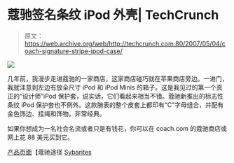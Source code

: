 # 蔻驰签名条纹 iPod 外壳| TechCrunch

> 原文：<https://web.archive.org/web/http://techcrunch.com:80/2007/05/04/coach-signature-stripe-ipod-case/>

![](img/91c071c3ed09a38629d295ba6654864e.png)

几年前，我漫步走进蔻驰的一家商店，这家商店碰巧就在苹果商店旁边。一进门，我就注意到左边有放全尺寸 iPod 和 iPod Minis 的箱子。这是我见过的第一个真正的“设计师”iPod 保护套，说实话，它们看起来相当不错。蔻驰新推出的标志性条纹 iPod 保护套也不例外。这款腕表的整个皮套上都印有“C”字母组合，并配有金色饰边、挂绳和饰物。非常经典。

如果你想成为一名社会名流或者只是有钱花，你可以在 coach.com 的蔻驰商店或网上花 88 美元买到它。

[产品页面](https://web.archive.org/web/20160322132215/http://www.coach.com/content/product.aspx?product_no=8449&category_id=658)【蔻驰途径 [Sybarites](https://web.archive.org/web/20160322132215/http://www.sybarites.org/2007/05/03/coach-signature-stripe-ipod-case/)